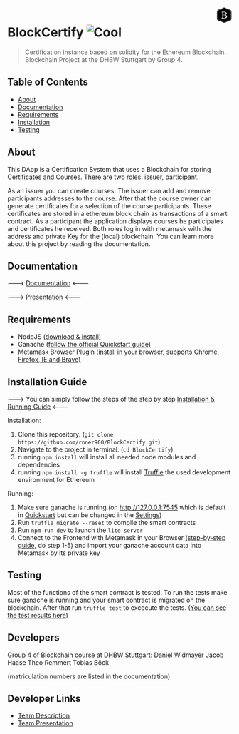 <img src="BlockCertifyLogo.png" height="35" align="right" />

# BlockCertify ![Cool](https://img.shields.io/badge/%F0%9F%93%9C-certificated-blue)
>Certification instance based on solidity for the Ethereum Blockchain. Blockchain Project at the DHBW Stuttgart by Group 4.

## Table of Contents

- [About](#about)
- [Documentation](#documentation)
- [Requirements](#requirements)
- [Installation](#installation-guide)
- [Testing](#testing)

## About
This DApp is a Certification System that uses a Blockchain for storing Certificates and Courses. There are two roles: issuer, participant. 

As an issuer you can create courses. The issuer can add and remove participants addresses to the course. After that the course owner can generate certificates for a selection of the course participants. These certificates are stored in a ethereum block chain as transactions of a smart contract. 
As a participant the application displays courses he participates and certificates he received. 
Both roles log in with metamask with the address and private Key for the (local) blockchain. 
You can learn more about this project by reading the documentation. 

## Documentation
---> [Documentation](Documentation.pdf) <---

---> [Presentation](Presentation.pdf) <---

## Requirements
* NodeJS [(download & install)](https://nodejs.org/en/)
* Ganache [(follow the official Quickstart guide)](https://www.trufflesuite.com/docs/ganache/quickstart)
* Metamask Browser Plugin [(install in your browser, supports Chrome, Firefox, IE and Brave)](https://metamask.io/download.html)

## Installation Guide
---> You can simply follow the steps of the step by step [Installation & Running Guide](InstallationGuide.pdf) <---

Installation:
1. Clone this repository. (`git clone https://github.com/rnner900/BlockCertify.git`)
2. Navigate to the project in terminal. (`cd BlockCertify`)
3. running `npm install` will install all needed node modules and dependencies
4. running `npm install -g truffle` will install [Truffle](https://www.npmjs.com/package/truffle) the used development environment for Ethereum

Running:
1. Make sure ganache is running (on http://127.0.0.1:7545 which is default in [Quickstart](https://www.trufflesuite.com/docs/ganache/quickstart) but can be changed in the [Settings](https://www.trufflesuite.com/docs/ganache/reference/ganache-settings))
2. Run `truffle migrate --reset` to compile the smart contracts
3. Run `npm run dev` to launch the `lite-server`
4. Connect to the Frontend with Metamask in your Browser [(step-by-step guide,](https://github.com/mkqavi/dhbw-truffle-project#connect-to-frontend-in-browser) do step 1-5) and import your ganache account data into Metamask by its private key

## Testing
Most of the functions of the smart contract is tested. To run the tests make sure ganache is running and your smart contract is migrated on the blockchain.
After that run `truffle test` to excecute the tests. ([You can see the test results here](TestResults.png))

## Developers
Group 4 of Blockchain course at DHBW Stuttgart:
Daniel Widmayer
Jacob Haase
Theo Remmert
Tobias Böck

(matriculation numbers are listed in the documentation)

## Developer Links
* [Team Description](https://dhbwstg-my.sharepoint.com/:w:/g/personal/inf18200_lehre_dhbw-stuttgart_de/EQepBS1bCaZKkkIirMOSuSkB5mS8uptXrDt5dB3pTiHiKw?e=5psYY9)
* [Team Presentation](https://dhbwstg-my.sharepoint.com/:p:/g/personal/inf18200_lehre_dhbw-stuttgart_de/EaSqSujzyTlEosuql-bChuoBrbgE39MxWxldudZCXU6MnQ?e=DM1EkB)

